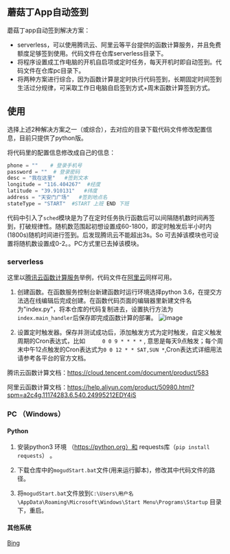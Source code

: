 ## 蘑菇丁App自动签到

蘑菇丁app自动签到解决方案：
- serverless，可以使用腾讯云、阿里云等平台提供的函数计算服务，并且免费额度足够签到使用。代码文件在仓库serverless目录下。
- 将程序设置成工作电脑的开机自启项或定时任务，每天开机时即自动签到。代码文件在仓库pc目录下。
- 将两种方案进行综合，因为函数计算是定时执行代码签到，长期固定时间签到生活过分规律，可采取工作日电脑自启签到方式+周末函数计算签到方式。

## 使用

选择上述2种解决方案之一（或综合），去对应的目录下载代码文件修改配置信息，目前只提供了python版。

将代码里的配置信息修改成自己的信息：

```python
phone = ""    # 登录手机号
password = ""  # 登录密码
desc = "我在这里"   #签到文本
longitude = "116.404267"  #经度
latitude = "39.910131"   #纬度
address = "天安门广场"   #签到地点名
stateType = "START"  #START 上班 END 下班
```

代码中引入了`sched`模块是为了在定时任务执行函数后可以间隔随机数时间再签到，打破规律性。随机数范围起初想设置成60-1800，即定时触发后半小时内(1800s)随机时间进行签到。后发现腾讯云不能超出3s。So 可去掉该模块也可设置将随机数设置成0-2。。PC方式里已去掉该模块。

### serverless

这里以[腾讯云函数计算服务](https://cloud.tencent.com/product/scf)举例，代码文件在[阿里云](https://www.aliyun.com/product/fc?spm=5176.10695662.1112509.1.70384357PNxEJS&aly_as=iPNjgEb7)同样可用。

1. 创建函数。在函数服务控制台新建函数时运行环境选择python 3.6，在提交方法选在线编辑后完成创建。在函数代码页面的编辑器里新建文件名为"index.py"，将本仓库的代码复制进去，设置执行方法为`index.main_handler`后保存即完成函数计算的部署。
![image](https://user-images.githubusercontent.com/29170320/67254232-97d02c00-f4ae-11e9-832c-ddc8ec532f29.png)

2. 设置定时触发器。保存并测试成功后，添加触发方式为定时触发，自定义触发周期的Cron表达式，比如 `	
0 0 9 * * * *` , 意思是每天9点触发；每个周末中午12点触发的Cron表达式为`0 0 12 * * SAT,SUN *`,Cron表达式详细用法请参考各平台的官方文档。

腾讯云函数计算文档：https://cloud.tencent.com/document/product/583

阿里云函数计算文档：https://help.aliyun.com/product/50980.html?spm=a2c4g.11174283.6.540.24995212EDY4iS

### PC （Windows）

#### Python

1. 安装python3 环境 （https://python.org）和 requests库（`pip install requests`） 。

2. 下载仓库中的`mogudStart.bat`文件(用来运行脚本)，修改其中代码文件的路径。

3. 将`mogudStart.bat`文件放到`C:\Users\用户名\AppData\Roaming\Microsoft\Windows\Start Menu\Programs\Startup` 目录下，重启。

#### 其他系统

[Bing](https://cn.bing.com/)